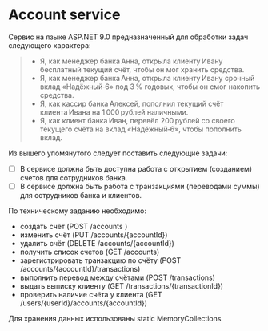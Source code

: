 ﻿# Account service
Сервис на языке ASP.NET 9.0 предназначенный для обработки задач следующего характера:
> - Я, как менеджер банка Анна, открыла клиенту Ивану бесплатный текущий счёт, чтобы он мог хранить средства.
> - Я, как менеджер банка Анна, открыла клиенту Ивану срочный вклад «Надёжный‑6» под 3 % годовых, чтобы он смог накопить средства.
> - Я, как кассир банка Алексей, пополнил текущий счёт клиента Ивана на 1 000 рублей наличными.
> - Я, как клиент банка Иван, перевёл 200 рублей со своего текущего счёта на вклад «Надёжный‑6», чтобы пополнить вклад.

Из вышего упомянутого следует поставить следующие задачи:

- [ ] В сервисе должна быть доступна работа с открытием (созданием) счетов для сотрудников банка.
- [ ] В сервисе должна быть работа с транзакциями (переводами суммы) для сотрудников банка и клиентов.

По техническому заданию необходимо:
- создать счёт (POST /accounts )
- изменить счёт (PUT /accounts/\{accountId})
- удалить счёт (DELETE /accounts/\{accountId})
- получить список счетов (GET /accounts)
- зарегистрировать транзакцию по счёту (POST /accounts/\{accountId}/transactions)
- выполнить перевод между счётами (POST /transactions)
- выдать выписку клиенту (GET /transactions/\{transactionId})
- проверить наличие счёта у клиента (GET /users/\{userId}/accounts/\{accountId})

Для хранения данных использованы static MemoryCollections